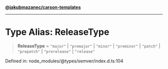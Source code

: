 [**@jakubmazanec/carson-templates**](../../../../README.md)

---

# Type Alias: ReleaseType

> **ReleaseType** = `"major"` \| `"premajor"` \| `"minor"` \| `"preminor"` \| `"patch"` \|
> `"prepatch"` \| `"prerelease"` \| `"release"`

Defined in: node_modules/@types/semver/index.d.ts:104
